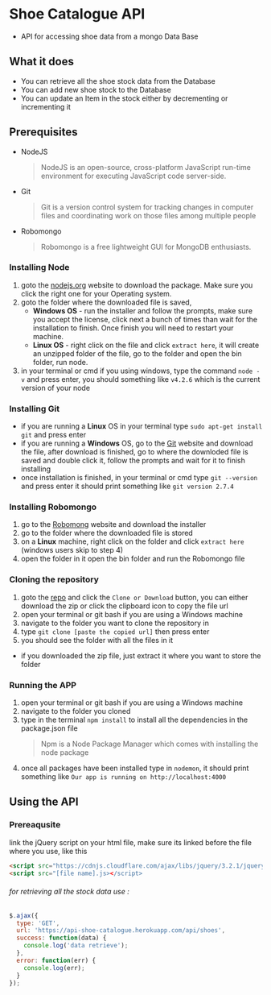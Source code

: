 # Shoe Catalogue API

  * API for accessing shoe data from a mongo Data Base
  
## What it does

  * You can retrieve all the shoe stock data from the Database
  * You can add new shoe stock to the Database
  * You can update an Item in the stock either by decrementing or incrementing it
  
## Prerequisites
  * NodeJS 
  	>NodeJS is an open-source, cross-platform JavaScript run-time environment for executing JavaScript code server-side.
  * Git 
  	>Git is a version control system for tracking changes in computer files and coordinating work on those files among multiple people
  * Robomongo 
  	>Robomongo is a free lightweight GUI for MongoDB enthusiasts.
  
### Installing Node

  1. goto the [nodejs.org](https://nodejs.org) website to download the package. Make sure you click the right one for your Operating system.
  2. goto the folder where the downloaded file is saved,
      * **Windows OS** - run the installer and follow the prompts, make sure you accept the license, click next a bunch of times than wait for the installation to finish. Once finish you will need to restart your machine.
      * **Linux OS** - right click on the file and click `extract here`, it will create an unzipped folder of the file, go to the folder and open the bin folder, run node.
  3. in your terminal or cmd if you using windows, type the command `node -v` and press enter, you should something like `v4.2.6` which is the current version of your node

### Installing Git

  * if you are running a **Linux** OS in your terminal type `sudo apt-get install git` and press enter
  * if you are running a **Windows** OS, go to the [Git](https://git-scm.com/downloads) website and download the file, after download is finished, go to where the downloded file is saved and double click it, follow the prompts and wait for it to finish installing
  * once installation is finished, in your terminal or cmd type `git --version` and press enter it should print something like `git version 2.7.4`
  
### Installing Robomongo

1. go to the [Robomong](https://robomongo.org/) website and download the installer
2. go to the folder where the downloaded file is stored
3. on a **Linux** machine, right click on the folder and click `extract here` (windows users skip to step 4)
4. open the folder in it open the bin folder and run the Robomongo file

### Cloning the repository

1. goto the [repo](https://github.com/cale312/shoe_catalogue_api) and click the `Clone or Download` button, you can either download the zip or click the clipboard icon to copy the file url
2. open your terminal or git bash if you are using a Windows machine
3. navigate to the folder you want to clone the repository in
4. type `git clone [paste the copied url]` then press enter
5. you should see the folder with all the files in it
* if you downloaded the zip file, just extract it where you want to store the folder

### Running the APP

1. open your terminal or git bash if you are using a Windows machine
2. navigate to the folder you cloned
3. type in the terminal `npm install` to install all the dependencies in the package.json file
	>Npm is a Node Package Manager which comes with installing the node package
4. once all packages have been installed type in `nodemon`, it should print something like `Our app is running on http://localhost:4000`

## Using the API

### Prereaqusite

link the jQuery script on your html file, make sure its linked before the file where you use, like this
```html
<script src="https://cdnjs.cloudflare.com/ajax/libs/jquery/3.2.1/jquery.min.js"></script>
<script src="[file name].js></script>
```

###### for retrieving all the stock data use :

````javascript
$.ajax({
  type: 'GET',
  url: 'https://api-shoe-catalogue.herokuapp.com/api/shoes',
  success: function(data) {
    console.log('data retrieve');
  },
  error: function(err) {
    console.log(err);
  }
});
````
